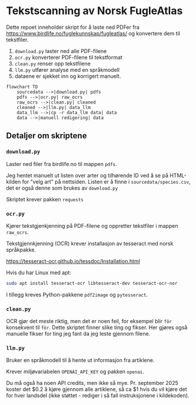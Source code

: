 # Tekstscanning av Norsk FugleAtlas

Dette repoet inneholder skript for å laste ned PDFer fra https://www.birdlife.no/fuglekunnskap/fugleatlas/ og konvertere dem til tekstfiler.

1. `download.py` laster ned alle PDF-filene
2. `ocr.py` konverterer PDF-filene til tekstformat
3. `clean.py` renser opp tekstfilene
4. `llm.py` utfører analyse med en språkmodell
5. dataene er sjekket inn og korrigert manuelt.

```mermaid
flowchart TD
    sourcedata -->|download.py| pdfs
    pdfs -->|ocr.py| raw_ocrs
    raw_ocrs -->|clean.py| cleaned
    cleaned -->|llm.py| data_llm
    data_llm -->|cp -r data_llm data| data
    data -->|manuell redigering| data
```

## Detaljer om skriptene

### `download.py`

Laster ned filer fra birdlife.no til mappen `pdfs`.

Jeg hentet manuelt ut listen over arter og tilhørende ID ved å se på HTML-kilden for "velg art" på nettsiden. Listen er å finne i `sourcedata/species.csv`, det er også denne som brukes av `download.py`

Skriptet krever pakken `requests`

### `ocr.py`

Kjører tekstgjenkjenning på PDF-filene og oppretter tekstfiler i mappen `raw_ocrs`.

Tekstgjennkjenning (OCR) krever installasjon av tesseract med norsk språkpakke.

https://tesseract-ocr.github.io/tessdoc/Installation.html

Hvis du har Linux med apt:

```sh
sudo apt install tesseract-ocr libtesseract-dev tesseract-ocr-nor
```

I tillegg kreves Python-pakkene `pdf2image` og `pytesseract`.

### `clean.py`

OCR gjør det meste riktig, men det er noen feil, for eksempel blir `fôr` konsekvent til `för`. Dette skriptet finner slike ting og fikser. Her gjøres også manuelle fikser for ting jeg fant da jeg leste gjennom filene.

### `llm.py`

Bruker en språkmodell til å hente ut informasjon fra artiklene.

Krever miljøvariabelen `OPENAI_API_KEY` og pakken `openai`.

Du må også ha noen API credits, men ikke så mye. Pr. september 2025 koster det $0.2 å kjøre gjennom alle artiklene, så ca $1 hvis du vil kjøre det for hver landsdel (ikke støttet - rediger i så fall instruksjonene i kildekoden).
